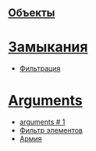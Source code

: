 ## [Объекты](https://learn.javascript.ru/object-for-in)

# [Замыкания](https://learn.javascript.ru/closures-usage)
+ [Фильтрация](https://learn.javascript.ru/task/sort-by-field)

# [Arguments](https://learn.javascript.ru/arguments-pseudoarray)
  + [arguments # 1](https://learn.javascript.ru/task/check-arguments-undefined)   
  + [Фильтр элементов](http://learn.javascript.ru/task/filter-through-function)
  + [Армия](http://learn.javascript.ru/task/make-army)